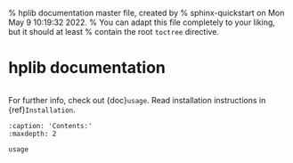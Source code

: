 % hplib documentation master file, created by
% sphinx-quickstart on Mon May  9 10:19:32 2022.
% You can adapt this file completely to your liking, but it should at least
% contain the root `toctree` directive.

# hplib documentation

```{include} ../../README.md

```
For further info, check out {doc}`usage`.
Read installation instructions in {ref}`Installation`.

```{toctree}
:caption: 'Contents:'
:maxdepth: 2

usage
```
